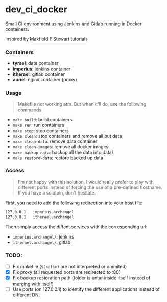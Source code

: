 # dev_ci_docker

Small CI environment using Jenkins and Gitlab running in Docker containers.

inspired by [Maxfield F Stewart tutorials](http://engineering.riotgames.com/news/thinking-inside-container)

### Containers

- **tyrael**: data container
- **imperius**: jenkins container
- **itherael**: gitlab container
- **auriel**: nginx container (proxy)

### Usage

> Makefile not working atm. But when it'll do, use the following commands

- `make build`: build containers
- `make run`: run containers
- `make stop`: stop containers
- `make clean`: stop containers and remove all but data
- `make clean-data`: remove data container
- `make clean-images`: remove all docker images
- `make backup-data`: backup all the data into data/
- `make restore-data`: restore backed up data

### Access

> I'm not happy with this solution, I would really prefer to play with different ports instead of forcing the use of a pre-defined hostname. If you have a solutoin, don't hesitate.

First, you need to add the following redirection into your host file:

```bash
127.0.0.1	imperius.archangel
127.0.0.1	itherael.archangel
```

Then simply access the diffent services with the corresponding url:

- `imperius.archangel/`: jenkins
- `itherael.archangel/`: gitlab

### TODO:

- [ ] Fix makefile (`$(<cli>)` are not interpreted or ommited)
- [x] Fix proxy (all requested ports are redirected to :80)
- [x] Fix backup restoration path (folder is untar inside itself instead of merging with itself)
- [ ] Use ports (on 127.0.0.1) to identify the different applications instead of different DN.
